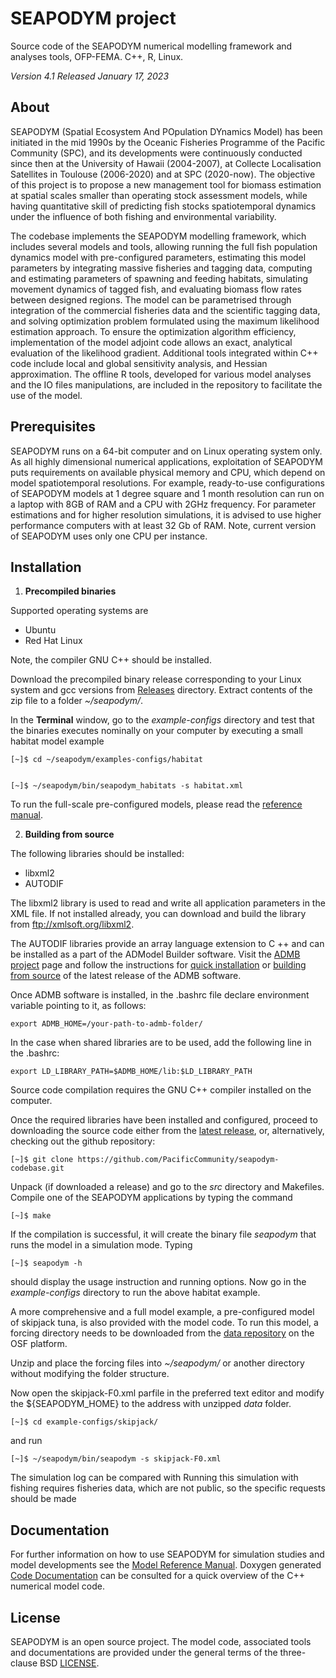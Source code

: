 # SEAPODYM project

Source code of the SEAPODYM numerical modelling framework and analyses tools, OFP-FEMA. C++, R, Linux.

*Version 4.1*
*Released January 17, 2023*

## About

SEAPODYM (Spatial Ecosystem And POpulation DYnamics Model) has been initiated in the mid 1990s by the Oceanic Fisheries Programme of the Pacific Community (SPC), and its developments were continuously conducted since then at the University of Hawaii (2004-2007), at Collecte Localisation Satellites in Toulouse (2006-2020) and at SPC (2020-now). The objective of this project is to propose a new management tool for biomass estimation at spatial scales smaller than operating stock assessment models, while having quantitative skill of predicting fish stocks spatiotemporal dynamics under the influence of both fishing and environmental variability. 

The codebase implements the SEAPODYM modelling framework, which includes several models and tools, allowing running the full fish population dynamics model with pre-configured parameters, estimating this model parameters by integrating massive fisheries and tagging data, computing and estimating parameters of spawning and feeding habitats, simulating movement dynamics of tagged fish, and evaluating biomass flow rates between designed regions. The model can be parametrised through integration of the commercial fisheries data and the scientific tagging data, and solving optimization problem formulated using the maximum likelihood estimation approach. To ensure the optimization algorithm efficiency, implementation of the model adjoint code allows an exact, analytical evaluation of the likelihood gradient. Additional tools integrated within C++ code include local and global sensitivity analysis, and Hessian approximation. The offline R tools, developed for various model analyses and the IO files manipulations, are included in the repository to facilitate the use of the model.

## Prerequisites 

SEAPODYM runs on a 64-bit computer and on Linux operating system only. As all highly dimensional numerical applications, exploitation of SEAPODYM puts requirements on available physical memory and CPU, which depend on model spatiotemporal resolutions. For example, ready-to-use configurations of SEAPODYM models at 1 degree square and 1 month resolution can run on a laptop with 8GB of RAM and a CPU with 2GHz frequency. For parameter estimations and for higher resolution simulations, it is advised to use higher performance computers with at least 32 Gb of RAM. Note, current version of SEAPODYM uses only one CPU per instance. 

## Installation

1. **Precompiled binaries**

  Supported operating systems are 

  * Ubuntu 
  * Red Hat Linux

  Note, the compiler GNU C++ should be installed. 

  Download the precompiled binary release corresponding to your Linux system and gcc versions from [Releases](https://github.com/PacificCommunity/seapodym-codebase/releases/seapodym-4.1/) directory. Extract contents of the zip file to a folder _~/seapodym/_.

  In the **Terminal** window, go to the *example-configs* directory and test that the binaries executes nominally on your computer by executing a small habitat model example

    
    [~]$ cd ~/seapodym/examples-configs/habitat
    
    
    [~]$ ~/seapodym/bin/seapodym_habitats -s habitat.xml


  To run the full-scale pre-configured models, please read the [reference manual](https://github.com/PacificCommunity/seapodym-codebase/docs/manual/Seapodym_user_manual.pdf).

2. **Building from source**

  The following libraries should be installed:

  * libxml2 
  * AUTODIF 

   The libxml2 library is used to read and write all application parameters in the XML file. If not installed already, you can download and build the library from ftp://xmlsoft.org/libxml2.

   The AUTODIF libraries provide an array language extension to C ++ and can be installed as a part of the ADModel Builder software. Visit the [ADMB project](https://github.com/admb-project/admb) page and follow the instructions for [quick installation](https://github.com/admb-project/admb/blob/main/docs/install/QuickStartUnix.md) or [building from source](https://github.com/admb-project/admb/blob/main/docs/install/BuildingSourceUnix.md) of the latest release of the ADMB software. 

  Once ADMB software is installed, in the .bashrc file declare environment variable pointing to it, as follows:

    
    export ADMB_HOME=/your-path-to-admb-folder/
    

  In the case when shared libraries are to be used, add the following line in the .bashrc:


    export LD_LIBRARY_PATH=$ADMB_HOME/lib:$LD_LIBRARY_PATH

    
  Source code compilation requires the GNU C++ compiler installed on the computer. 

  Once the required libraries have been installed and configured, proceed to downloading the source code either from the [latest release](https://github.com/PacificCommunity/seapodym-codebase/releases/seapodym-4.1/), or, alternatively, checking out the github repository:

    
    [~]$ git clone https://github.com/PacificCommunity/seapodym-codebase.git
    
  
  Unpack (if downloaded a release) and go to the *src* directory and Makefiles. Compile one of the SEAPODYM applications by typing the command
    
    [~]$ make
    
  If the compilation is successful, it will create the binary file *seapodym* that runs the model in a simulation mode. Typing
   
    [~]$ seapodym -h
    
  should display the usage instruction and running options. Now go in the *example-configs* directory to run the above habitat example.

  A more comprehensive and a full model example, a pre-configured model of skipjack tuna, is also provided with the model code. To run this model, a forcing directory needs to be downloaded from the [data repository](https://osf.io/h8u93) on the OSF platform.

  Unzip and place the forcing files into _~/seapodym/_ or another directory without modifying the folder structure.

  Now open the skipjack-F0.xml parfile in the preferred text editor and modify the ${SEAPODYM\_HOME} to the address with unzipped *data* folder.  
    
    [~]$ cd example-configs/skipjack/
    
  and run 

    [~]$ ~/seapodym/bin/seapodym -s skipjack-F0.xml
    
  The simulation log can be compared with Running this simulation with fishing requires fisheries data, which are not public, so the specific requests should be made   
    
## Documentation
For further information on how to use SEAPODYM for simulation studies and model developments see the [Model Reference Manual](docs/manual/Seapodym_user_manual.pdf). Doxygen generated [Code Documentation](docs/code-dox/codedoc_seapodym.pdf) can be consulted for a quick overview of the C++ numerical model code. 

## License
SEAPODYM is an open source project. The model code, associated tools and documentations are provided under the general terms of the three-clause BSD [LICENSE](LICENSE.md).

